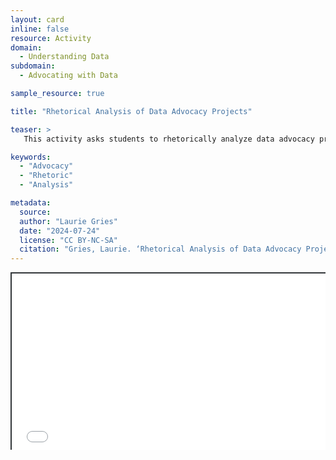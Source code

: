 ```yaml
---
layout: card
inline: false
resource: Activity
domain:
  - Understanding Data
subdomain:
  - Advocating with Data

sample_resource: true

title: "Rhetorical Analysis of Data Advocacy Projects"

teaser: >
   This activity asks students to rhetorically analyze data advocacy projects in order to deepen their understanding of how data advocacy projects are tailored to address specific rhetorical situations and designed differently to address those situations.

keywords:
  - "Advocacy"
  - "Rhetoric"
  - "Analysis"

metadata:
  source:  
  author: "Laurie Gries"
  date: "2024-07-24"
  license: "CC BY-NC-SA"
  citation: "Gries, Laurie. ‘Rhetorical Analysis of Data Advocacy Projects’ (lesson plan). Data Advocacy 4 All, University of Colorado. 24 July 2024."
---
```


<div style="position: relative; padding-bottom: 56.25%; height: 0; overflow: hidden;"><iframe src="../assets/pdf/Introduction to Data, Data Harms, and Data Advocacy (1).pdf" width="100%" title="Introduction to Data, Data Harms, and Data Advocacy" style="border:2px #323639 solid; position: absolute; top: 0; left: 0; right: 0; bottom: 0; height: 100%; max-width: 100%;"></iframe></div>
